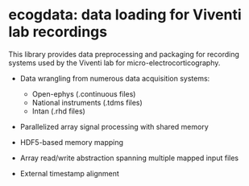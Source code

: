 # ecogdata: data loading for Viventi lab recordings

This library provides data preprocessing and packaging for recording systems used by the Viventi lab for micro-electrocorticography. 

* Data wrangling from numerous data acquisition systems:

  + Open-ephys (.continuous files)
  + National instruments (.tdms files)
  + Intan (.rhd files)
  
* Parallelized array signal processing with shared memory
* HDF5-based memory mapping
* Array read/write abstraction spanning multiple mapped input files
* External timestamp alignment
